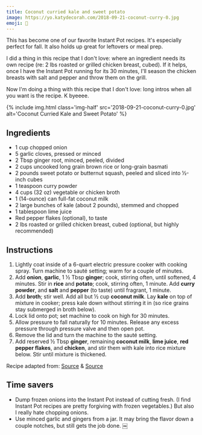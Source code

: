 ```yaml
---
title: Coconut curried kale and sweet potato
image: https://yo.katydecorah.com/2018-09-21-coconut-curry-0.jpg
emoji: 🍛
---
```


This has become one of our favorite Instant Pot recipes. It's especially perfect for fall. It also holds up great for leftovers or meal prep.

I did a thing in this recipe that I don't love: where an ingredient needs its own recipe (re: 2 lbs roasted or grilled chicken breast, cubed). If it helps, once I have the Instant Pot running for its 30 minutes, I'll season the chicken breasts with salt and pepper and throw them on the grill.

Now I'm doing a thing with this recipe that I don't love: long intros when all you want is the recipe. K byeeee.

{% include img.html class='img-half' src='2018-09-21-coconut-curry-0.jpg' alt='Coconut Curried Kale and Sweet Potato' %}

## Ingredients

- 1 cup chopped onion
- 5 garlic cloves, pressed or minced
- 2 Tbsp ginger root, minced, peeled, divided
- 2 cups uncooked long grain brown rice or long-grain basmati
- 2 pounds sweet potato or butternut squash, peeled and sliced into ½-inch cubes
- 1 teaspoon curry powder
- 4 cups (32 oz) vegetable or chicken broth
- 1 (14-ounce) can full-fat coconut milk
- 2 large bunches of kale (about 2 pounds), stemmed and chopped
- 1 tablespoon lime juice
- Red pepper flakes (optional), to taste
- 2 lbs roasted or grilled chicken breast, cubed (optional, but highly recommended)

## Instructions

1. Lightly coat inside of a 6-quart electric pressure cooker with cooking spray. Turn machine to sauté setting; warm for a couple of minutes.
2. Add **onion**, **garlic**, 1 ½ Tbsp **ginger**; cook, stirring often, until softened, 4 minutes. Stir in **rice** and **potato**; cook, stirring often, 1 minute. Add **curry powder**, and **salt** and **pepper** (to taste) until fragrant, 1 minute.
3. Add **broth**; stir well. Add all but ½ cup **coconut milk**. Lay **kale** on top of mixture in cooker; press kale down without stirring it in (so rice grains stay submerged in broth below).
4. Lock lid onto pot; set machine to cook on high for 30 minutes.
5. Allow pressure to fall naturally for 10 minutes. Release any excess pressure through pressure valve and then open pot.
6. Remove the lid and turn the machine to the sauté setting.
7. Add reserved ½ Tbsp **ginger**, remaining **coconut milk**, **lime juice**, **red pepper flakes**, and **chicken**, and stir them with kale into rice mixture below. Stir until mixture is thickened.

Recipe adapted from: [Source](https://cookieandkate.com/2015/coconut-curried-kale-and-sweet-potato-recipe/) & [Source](https://www.weightwatchers.com/us/recipe/pressure-cooker-brown-rice-kale-and-sweet-potato-pilaf-1/56640bbd9f278a33346f68d7)

## Time savers

- Dump frozen onions into the Instant Pot instead of cutting fresh. (I find Instant Pot recipes are pretty forgiving with frozen vegetables.) But also I really hate chopping onions.
- Use minced garlic and gingers from a jar. It may bring the flavor down a couple notches, but still gets the job done.
  ￼

